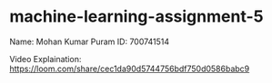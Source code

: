 # machine-learning-assignment-5

Name: Mohan Kumar Puram
ID: 700741514

Video Explaination: https://loom.com/share/cec1da90d5744756bdf750d0586babc9

